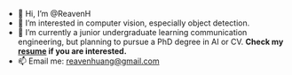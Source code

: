 - 👋 Hi, I’m @ReavenH
- 👀 I’m interested in computer vision, especially object detection.
- 🌱 I’m currently a junior undergraduate learning communication engineering, but planning to pursue a PhD degree in AI or CV. **Check my [resume](https://github.com/ReavenH/ReavenH/blob/main/CV_ZhongmingHUANG.pdf) if you are interested.**
- 📫 Email me: reavenhuang@gmail.com

<!---
ReavenH/ReavenH is a ✨ special ✨ repository because its `README.md` (this file) appears on your GitHub profile.
You can click the Preview link to take a look at your changes.
--->
